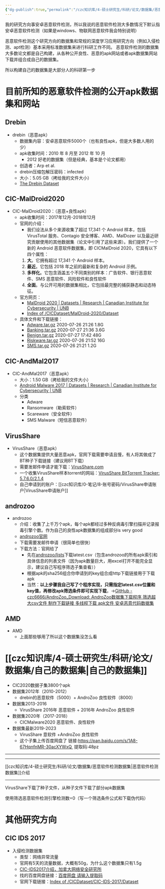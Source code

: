 ```yaml
---
{"dg-publish":true,"permalink":"/czc知识库/4-硕士研究生/科研/论文/数据集/恶意软件检测数据集/","dgPassFrontmatter":true,"created":"2024-12-08T14:47:50.846+08:00","updated":"2024-12-08T16:40:58.705+08:00"}
---
```




我的研究方向事安卓恶意软件检测，所以我说的恶意软件检测大多数情况下默认指安卓恶意软件检测（如果是windows、物联网恶意软件我会特别说明）

恶意软件检测这个研究方向的数据集和常规的深度学习应用研究方向（例如入侵检测、apt检测）基本采用标准数据集来进行科研工作不同。
恶意软件检测的数据集大多数论文都是自己构建，从各种公开良性、恶意的apk网站或者apk数据集网站下载并组合成自己的数据集。

所以构建自己的数据集是大部分人的科研第一步

# 目前所知的恶意软件检测的公开apk数据集和网站

## Drebin
- drebin（恶意apk）
	- 数据集内容：安卓恶意软件5000个（也有良性apk，但是大多数人用的少）
	- apk收集时间：2010 年 8 月至 2012 年 10 月
		- 2012 好老的数据集（但是经典，基本是个论文都用）
	- 创造者：Arp et al.
	- drebin压缩包解压密码：infected
	- 大小：5.05 GB（拷给我的文件大小）
	- [The Drebin Dataset](https://drebin.mlsec.org/)


## CIC-MalDroid2020
- CIC-MalDroid2020：（恶意+良性apk）
	- apk收集时间：2017年12月-2018年12月
	- 官网的介绍：
		- 我们设法从多个来源收集了超过 17,341 个 Android 样本，包括 VirusTotal 服务、Contagio 安全博客、AMD、MalDozer 以及最近研究贡献使用的其他数据集（论文中引用了这些来源）。我们提供了一个新的 Android 恶意软件数据集，即 CICMalDroid 2020，它具有以下四个属性：
		1. **大**。它拥有超过 17,341 个 Android 样本。
		2. **最近**。它包括 2018 年之前的最新和复杂的 Android 示例。
		3. **多样化**。它包含涵盖五个不同类别的样本：广告软件、银行恶意软件、SMS 恶意软件、风险软件和良性软件
		4. **全面**。与公开可用的数据集相比，它包括最完整的捕获静态和动态特征。
	-  官方网页：
		- [MalDroid 2020 | Datasets | Research | Canadian Institute for Cybersecurity | UNB](https://www.unb.ca/cic/datasets/maldroid-2020.html)
		- [Index of /CICDataset/MalDroid-2020/Dataset](http://205.174.165.80/CICDataset/MalDroid-2020/Dataset/)
	- 具体文件和下载链接：
		- [Adware.tar.gz](http://205.174.165.80/CICDataset/MalDroid-2020/Dataset/APKs/Adware.tar.gz) 2020-07-26 21:26 1.8G
		- [Banking.tar.gz](http://205.174.165.80/CICDataset/MalDroid-2020/Dataset/APKs/Banking.tar.gz) 2020-07-27 21:36 3.6G
		- [Benign.tar.gz](http://205.174.165.80/CICDataset/MalDroid-2020/Dataset/APKs/Benign.tar.gz) 2020-07-27 17:42 48G
		- [Riskware.tar.gz](http://205.174.165.80/CICDataset/MalDroid-2020/Dataset/APKs/Riskware.tar.gz) 2020-07-26 21:52 16G
		- [SMS.tar.gz](http://205.174.165.80/CICDataset/MalDroid-2020/Dataset/APKs/SMS.tar.gz) 2020-07-26 21:21 1.2G

## CIC-AndMal2017
- CIC-AndMal2017（恶意apk）
	- 大小：1.50 GB（拷给我的文件大小） 
	- [Android Malware 2017 | Datasets | Research | Canadian Institute for Cybersecurity | UNB](https://www.unb.ca/cic/datasets/andmal2017.html)
	- 分类
		- Adware
		- Ransomware（勒索软件）
		- Scareware（安全软件）
		- SMS Malware（短信恶意软件）

## VirusShare
- VirusShare（恶意apk）
	- 这个数据集提供大量恶意apk，官网下载需要申请且慢，有人将其做成了BT种子下载链接（建议用BT下载）
	- 需要发邮件申请才能下载：[VirusShare.com](https://virusshare.com/)
	- 一个收集VirusShare样本torrent的网站：[VirusShare BitTorrent Tracker: 5.7.6.0/2.1.4](http://71.105.224.114:6969/)
	- 自己申请到的账户：[[czc知识库/0-笔记/8-账号密码/VirusShare申请账户\|VirusShare申请账户]]

## androzoo
- androzoo
	- 介绍：收集了上千万个apk，每个apk都经过多种反病毒引擎扫描并记录报毒引擎个数。作为自己的良性apk数据集的组成部分is very good
	- [androzoo官网](https://androzoo.uni.lu/)
	- 下载需要发邮件申请（很简单也很快）
	- 下载方法：官网给了
		- 先在[androzoo/lists](https://androzoo.uni.lu/lists)下载latest.csv（包含androzoo的所有apk索引和具体信息的列表文件（因为apk数量巨大，用excel打开不能完全显示，建议自己写程序筛选子集查看））
		- 根据apk的sha256组合你申请到的key组合成http下载链接用于下载apk
		- 当然：**以上步骤我自己写了个程序实现，只需指定latest.csv位置和key值，再修改apk筛选条件即可实现下载**，→[GitHub - czc6666/AndroZoo\_Download: AndroZoo数据集下载程序 筛选超大csv文件 制作下载链接 多线程下载 apk文件 安卓恶意代码数据集](https://github.com/czc6666/AndroZoo_Download)

## AMD
- AMD
	- 上面那些够用了所以这个数据集没怎么看



# [[czc知识库/4-硕士研究生/科研/论文/数据集/自己的数据集\|自己的数据集]]


<div class="transclusion internal-embed is-loaded"><div class="markdown-embed">




- CIC2020数据子集3800个apk
- 数据集2012年（2010-2012）
	- drebin的恶意软件（5000）+ AndroZoo 良性软件（8000）
- 数据集2013-2016
	- VirusShare 2016年 恶意软件 + 2016年 AndroZoo 良性软件
- 数据集2020年（2017-2018）
	- CICMalware2020 恶意软件、良性软件
- 数据集最新2019-2023
	- VirusShare 意软件 +AndroZoo 良性软件
	- 这个子集上传百度网盘了
		链接:https://pan.baidu.com/s/1A8-67HqnfnMR-30acXYWxQ 
		提取码:48pz




---
---

[[czc知识库/4-硕士研究生/科研/论文/数据集/恶意软件检测数据集\|恶意软件检测数据集]]介绍

---


VirusShare下载了种子文件，从种子文件下载了部分apk数据集


使用筛选恶意软件检测引擎检测数=0（写一个筛选条件公式和下载伪代码）

</div></div>


# 其他研究方向

## CIC IDS 2017
- 入侵检测数据集 
	- 类型：网络异常流量
	- 官网有5天的流量数据，大概有50g，为什么这个数据集只有1.5g
	- [CIC-IDS2017介绍，加拿大网络安全研究所](https://www.unb.ca/cic/datasets/ids-2017.html)
	- 找的百度网盘链接：[百度网盘 请输入提取码](https://pan.baidu.com/s/13mp8W6spfA6jBFTrhUvtNA?pwd=9857)
	- 官网下载链接：[Index of /CICDataset/CIC-IDS-2017/Dataset](http://205.174.165.80/CICDataset/CIC-IDS-2017/Dataset/)